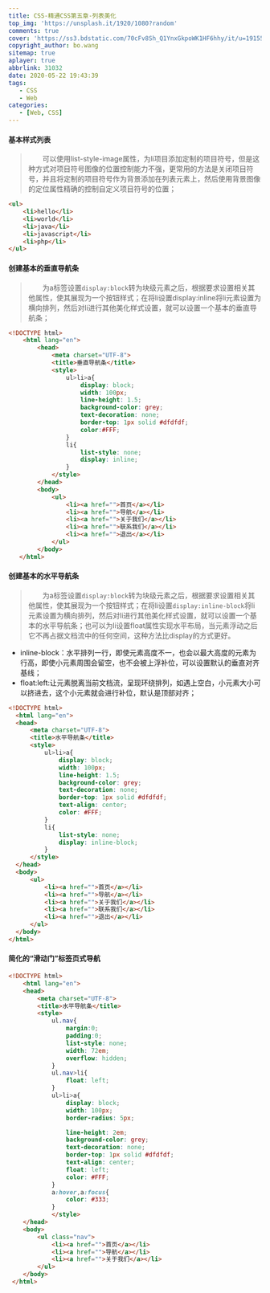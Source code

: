 ```yaml
---
title: CSS-精通CSS第五章-列表美化
top_img: 'https://unsplash.it/1920/1080?random'
comments: true
cover: 'https://ss3.bdstatic.com/70cFv8Sh_Q1YnxGkpoWK1HF6hhy/it/u=1915518695,403146418&fm=26&gp=0.jpg'
copyright_author: bo.wang
sitemap: true
aplayer: true
abbrlink: 31032
date: 2020-05-22 19:43:39
tags:
   - CSS
   - Web
categories: 
   - [Web, CSS]
---
```


#### 基本样式列表
>&emsp;&emsp;可以使用list-style-image属性，为li项目添加定制的项目符号，但是这种方式对项目符号图像的位置控制能力不强，更常用的方法是关闭项目符号，并且将定制的项目符号作为背景添加在列表元素上，然后使用背景图像的定位属性精确的控制自定义项目符号的位置；

```html
<ul>
    <li>hello</li>
    <li>world</li>
    <li>java</li>
    <li>javascript</li>
    <li>php</li>
</ul>
```

#### 创建基本的垂直导航条
>&emsp;&emsp;为a标签设置`display:block`转为块级元素之后，根据要求设置相关其他属性，使其展现为一个按钮样式；在将li设置display:inline将li元素设置为横向排列，然后对li进行其他美化样式设置，就可以设置一个基本的垂直导航条；
```html
<!DOCTYPE html>
    <html lang="en">
        <head>
            <meta charset="UTF-8">
            <title>垂直导航条</title>
            <style>
                ul>li>a{
                    display: block;
                    width: 100px;
                    line-height: 1.5;
                    background-color: grey;
                    text-decoration: none;
                    border-top: 1px solid #dfdfdf;
                    color:#FFF;
                }
                li{
                    list-style: none;
                    display: inline;
                }
            </style>
        </head>
        <body>
            <ul>
                <li><a href="">首页</a></li>
                <li><a href="">导航</a></li>
                <li><a href="">关于我们</a></li>
                <li><a href="">联系我们</a></li>
                <li><a href="">退出</a></li>
            </ul>
        </body>
   </html>
```

#### 创建基本的水平导航条
>&emsp;&emsp;为a标签设置`display:block`转为块级元素之后，根据要求设置相关其他属性，使其展现为一个按钮样式；在将li设置`display:inline-block`将li元素设置为横向排列，然后对li进行其他美化样式设置，就可以设置一个基本的水平导航条；也可以为li设置float属性实现水平布局，当元素浮动之后它不再占据文档流中的任何空间，这种方法比display的方式更好。

   - inline-block：水平排列一行，即使元素高度不一，也会以最大高度的元素为行高，即使小元素周围会留空，也不会被上浮补位，可以设置默认的垂直对齐基线；
   - float:left:让元素脱离当前文档流，呈现环绕排列，如遇上空白，小元素大小可以挤进去，这个小元素就会进行补位，默认是顶部对齐；
```html
<!DOCTYPE html>
  <html lang="en">
  <head>
      <meta charset="UTF-8">
      <title>水平导航条</title>
      <style>
          ul>li>a{
              display: block;
              width: 100px;
              line-height: 1.5;
              background-color: grey;
              text-decoration: none;
              border-top: 1px solid #dfdfdf;
              text-align: center;
              color: #FFF;
          }
          li{
              list-style: none;
              display: inline-block;
          }
      </style>
  </head>
  <body>
      <ul>
          <li><a href="">首页</a></li>
          <li><a href="">导航</a></li>
          <li><a href="">关于我们</a></li>
          <li><a href="">联系我们</a></li>
          <li><a href="">退出</a></li>
      </ul>
  </body>
</html> 
```

#### 简化的“滑动门”标签页式导航
```html
<!DOCTYPE html>
    <html lang="en">
    <head>
        <meta charset="UTF-8">
        <title>水平导航条</title>
        <style>
            ul.nav{
                margin:0;
                padding:0;
                list-style: none;
                width: 72em;
                overflow: hidden;
            }
            ul.nav>li{
                float: left;
            }
            ul>li>a{
                display: block;
                width: 100px;
                border-radius: 5px;

                line-height: 2em;
                background-color: grey;
                text-decoration: none;
                border-top: 1px solid #dfdfdf;
                text-align: center;
                float: left;
                color: #FFF;
            }
            a:hover,a:focus{
                color: #333;
            }
            </style>
    </head>
    <body>
        <ul class="nav">
            <li><a href="">首页</a></li>
            <li><a href="">导航</a></li>
            <li><a href="">关于我们</a></li>
        </ul>
    </body>
 </html>
```
